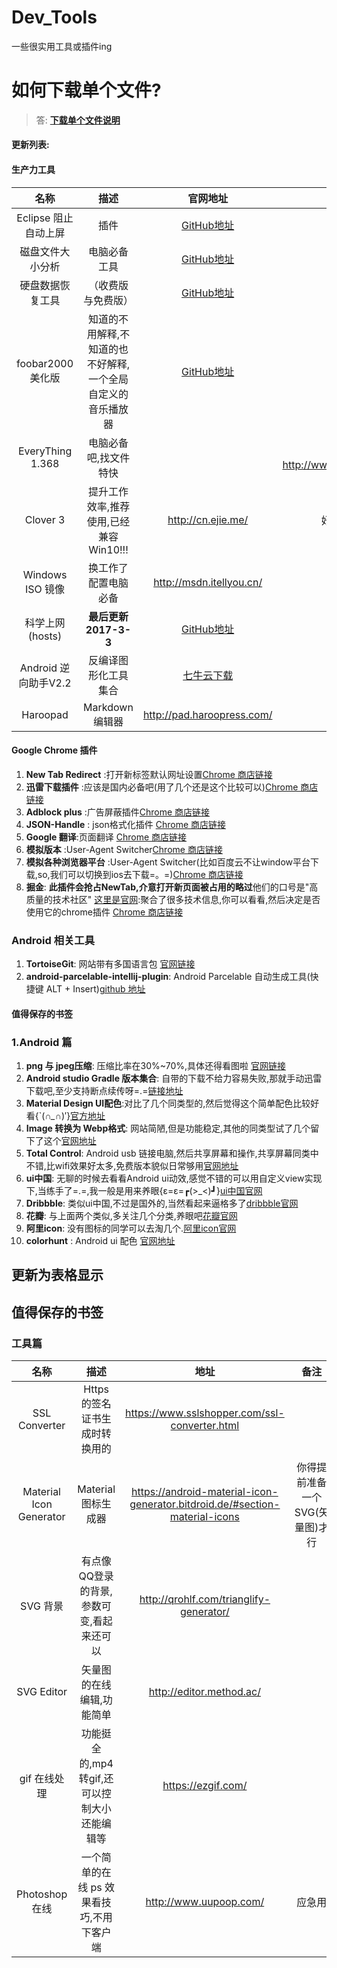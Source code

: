 # Dev_Tools
一些很实用工具或插件ing
# **如何下载单个文件?**
> 答: **[下载单个文件说明](https://github.com/didikee/Dev_Tools/blob/master/DownloadSignFile.md)**


#### 更新列表: ####

#### 生产力工具
| 名称 | 描述 | 官网地址 | 备注 |
|:--:|:----:|:---:|:--:|
|Eclipse 阻止自动上屏| 插件|[GitHub地址](https://github.com/didikee/Dev_Tools/tree/master/eclipse%E8%87%AA%E5%8A%A8%E4%B8%8A%E5%B1%8F%E6%9B%BF%E6%8D%A2%E6%8F%92%E4%BB%B6)||
|磁盘文件大小分析|电脑必备工具|[GitHub地址](https://github.com/didikee/Dev_Tools/tree/master/windows%E7%A3%81%E7%9B%98%E5%A4%A7%E5%B0%8F%E5%88%86%E6%9E%90%E5%B0%8F%E5%B7%A5%E5%85%B7-%E7%BB%BF%E8%89%B2)||
|硬盘数据恢复工具|（收费版与免费版）|[GitHub地址](https://github.com/didikee/Dev_Tools/tree/master/%E7%A1%AC%E7%9B%98%E6%95%B0%E6%8D%AE%E6%81%A2%E5%A4%8D)||
|foobar2000美化版|知道的不用解释,不知道的也不好解释,一个全局自定义的音乐播放器|[GitHub地址](https://github.com/didikee/Dev_Tools/tree/master/foobar2000%E7%BE%8E%E5%8C%96%E7%89%88)||
|EveryThing 1.368|电脑必备吧,找文件特快||第三方: http://www.iplaysoft.com/everything.html|
|Clover 3|提升工作效率,推荐使用,已经兼容Win10!!!|http://cn.ejie.me/|好像没以前好用唉,错觉吗?|
|Windows ISO 镜像| 换工作了配置电脑必备|http://msdn.itellyou.cn/||
|科学上网(hosts)|**最后更新2017-3-3**|[GitHub地址](https://github.com/didikee/Dev_Tools/tree/master/hosts)|[备用地址](https://laod.cn/hosts/2017-google-hosts.html)|
|Android 逆向助手V2.2| 反编译图形化工具集合|[七牛云下载](http://oahzrw11n.bkt.clouddn.com//android/tool/Android%E9%80%86%E5%90%91%E5%8A%A9%E6%89%8B_v2.2.rar)|没找到官网|
|Haroopad| Markdown编辑器|http://pad.haroopress.com/|`最近发现的,很好用`|





#### Google Chrome 插件 ####

1. **New Tab Redirect** :打开新标签默认网址设置[Chrome 商店链接](https://chrome.google.com/webstore/detail/new-tab-redirect/icpgjfneehieebagbmdbhnlpiopdcmna/reviews?utm_source=chrome-ntp-icon)
2. **迅雷下载插件** :应该是国内必备吧(用了几个还是这个比较可以)[Chrome 商店链接](https://chrome.google.com/webstore/detail/thunder-download-extensio/ncennffkjdiamlpmcbajkmaiiiddgioo)
3. **Adblock plus** :广告屏蔽插件[Chrome 商店链接](https://chrome.google.com/webstore/detail/adblock-plus/cfhdojbkjhnklbpkdaibdccddilifddb/reviews)
4. **JSON-Handle** : json格式化插件 [Chrome 商店链接](https://chrome.google.com/webstore/detail/json-handle/iahnhfdhidomcpggpaimmmahffihkfnj)
5. **Google 翻译**:页面翻译 [Chrome 商店链接](https://chrome.google.com/webstore/detail/google-translate/aapbdbdomjkkjkaonfhkkikfgjllcleb)
6. **模拟版本** :User-Agent Switcher[Chrome 商店链接](https://chrome.google.com/webstore/detail/user-agent-switcher-for-c/djflhoibgkdhkhhcedjiklpkjnoahfmg)
7. **模拟各种浏览器平台** :User-Agent Switcher(比如百度云不让window平台下载,so,我们可以切换到ios去下载=。=)[Chrome 商店链接](https://chrome.google.com/webstore/detail/user-agent-switcher-for-c/djflhoibgkdhkhhcedjiklpkjnoahfmg)
8. **掘金**: **此插件会抢占NewTab,介意打开新页面被占用的略过**他们的口号是"高质量的技术社区" [这里是官网](https://gold.xitu.io/):聚合了很多技术信息,你可以看看,然后决定是否使用它的chrome插件 [Chrome 商店链接](https://chrome.google.com/webstore/detail/%E6%8E%98%E9%87%91/lecdifefmmfjnjjinhaennhdlmcaeeeb)

### Android 相关工具
1. **TortoiseGit**: 网站带有多国语言包 [官网链接](https://tortoisegit.org/download/)
2. **android-parcelable-intellij-plugin**: Android Parcelable 自动生成工具(快捷键 ALT + Insert)[github 地址](https://github.com/mcharmas/android-parcelable-intellij-plugin)

#### 值得保存的书签
### 1.Android 篇
1. **png 与 jpeg压缩**: 压缩比率在30%~70%,具体还得看图啦 [官网链接](https://tinypng.com/)
2. **Android studio Gradle 版本集合**: 自带的下载不给力容易失败,那就手动迅雷下载吧,至少支持断点续传呀=.=[链接地址](https://services.gradle.org/distributions/)
3. **Material Design UI配色**:对比了几个同类型的,然后觉得这个简单配色比较好看{`(*∩_∩*)′}[官方地址](https://www.materialpalette.com/grey/pink)
4. **Image 转换为 Webp格式**: 网站简陋,但是功能稳定,其他的同类型试了几个留下了这个[官网地址](http://image.online-convert.com/convert-to-webp)
5. **Total Control**: Android usb 链接电脑,然后共享屏幕和操作,共享屏幕同类中不错,比wifi效果好太多,免费版本貌似日常够用[官网地址](http://tc.sigma-rt.com.cn/)
6. **ui中国**: 无聊的时候去看看Android ui动效,感觉不错的可以用自定义view实现下,当练手了=.=,我一般是用来养眼{ε=ε=┏(>_<)┛}[ui中国官网](http://www.ui.cn/)
7. **Dribbble**: 类似ui中国,不过是国外的,当然看起来逼格多了[dribbble官网](https://dribbble.com/)
8. **花瓣**: 与上面两个类似,多关注几个分类,养眼吧[花瓣官网](http://huaban.com/all/)
9. **阿里icon**: 没有图标的同学可以去淘几个.[阿里icon官网](http://www.iconfont.cn/plus/collections/index?spm=a313x.7781069.0.0.fEW4eG&personal=1)
10. **colorhunt** : Android ui 配色 [官网地址](http://colorhunt.co/)

## 更新为表格显示

## 值得保存的书签

### 工具篇

| 名称 | 描述 | 地址 | 备注 |
|:--:|:----:|:---:|:--:|
|SSL Converter|Https 的签名证书生成时转换用的|https://www.sslshopper.com/ssl-converter.html||
|Material Icon Generator| Material 图标生成器|https://android-material-icon-generator.bitdroid.de/#section-material-icons|你得提前准备一个SVG(矢量图)才行|
|SVG 背景|有点像QQ登录的背景,参数可变,看起来还可以|http://qrohlf.com/trianglify-generator/||
|SVG Editor| 矢量图的在线编辑,功能简单|http://editor.method.ac/||
|gif 在线处理|功能挺全的,mp4转gif,还可以控制大小还能编辑等|https://ezgif.com/||
|Photoshop 在线| 一个简单的在线 ps 效果看技巧,不用下客户端|http://www.uupoop.com/|应急用|